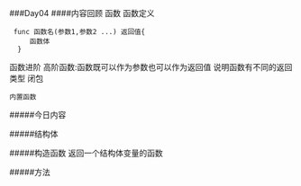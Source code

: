 ###Day04
####内容回顾
函数
    函数定义
    
     func 函数名(参数1,参数2 ...) 返回值{
         函数体
      }
    
    
函数进阶
    高阶函数:函数既可以作为参数也可以作为返回值
             说明函数有不同的返回类型
    闭包
  
    内置函数

#####今日内容

#####结构体

#####构造函数
 返回一个结构体变量的函数

#####方法
